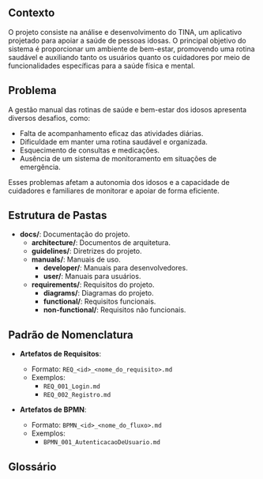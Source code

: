 ## Contexto
O projeto consiste na análise e desenvolvimento do TINA, um aplicativo projetado para apoiar a saúde de pessoas idosas. O principal objetivo do sistema é proporcionar um ambiente de bem-estar, promovendo uma rotina saudável e auxiliando tanto os usuários quanto os cuidadores por meio de funcionalidades específicas para a saúde física e mental.

## Problema
A gestão manual das rotinas de saúde e bem-estar dos idosos apresenta diversos desafios, como:

- Falta de acompanhamento eficaz das atividades diárias.
- Dificuldade em manter uma rotina saudável e organizada.
- Esquecimento de consultas e medicações.
- Ausência de um sistema de monitoramento em situações de emergência.

Esses problemas afetam a autonomia dos idosos e a capacidade de cuidadores e familiares de monitorar e apoiar de forma eficiente.

## Estrutura de Pastas

- **docs/**: Documentação do projeto.
  - **architecture/**: Documentos de arquitetura.
  - **guidelines/**: Diretrizes do projeto.
  - **manuals/**: Manuais de uso.
    - **developer/**: Manuais para desenvolvedores.
    - **user/**: Manuais para usuários.
  - **requirements/**: Requisitos do projeto.
    - **diagrams/**: Diagramas do projeto.
    - **functional/**: Requisitos funcionais.
    - **non-functional/**: Requisitos não funcionais.

## Padrão de Nomenclatura
- **Artefatos de Requisitos**:
  - Formato: `REQ_<id>_<nome_do_requisito>.md`
  - Exemplos:
    - `REQ_001_Login.md`
    - `REQ_002_Registro.md`

- **Artefatos de BPMN**:
  - Formato: `BPMN_<id>_<nome_do_fluxo>.md`
  - Exemplos:
    - `BPMN_001_AutenticacaoDeUsuario.md`

## Glossário
